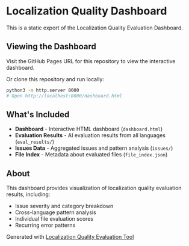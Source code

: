 # Localization Quality Dashboard

This is a static export of the Localization Quality Evaluation Dashboard.

## Viewing the Dashboard

Visit the GitHub Pages URL for this repository to view the interactive dashboard.

Or clone this repository and run locally:

```bash
python3 -m http.server 8000
# Open http://localhost:8000/dashboard.html
```

## What's Included

- **Dashboard** - Interactive HTML dashboard (`dashboard.html`)
- **Evaluation Results** - AI evaluation results from all languages (`eval_results/`)
- **Issues Data** - Aggregated issues and pattern analysis (`issues/`)
- **File Index** - Metadata about evaluated files (`file_index.json`)

## About

This dashboard provides visualization of localization quality evaluation results, including:
- Issue severity and category breakdown
- Cross-language pattern analysis
- Individual file evaluation scores
- Recurring error patterns

Generated with [Localization Quality Evaluation Tool](https://github.com/yourusername/your-repo)
